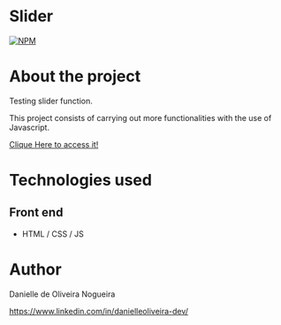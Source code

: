 # Slider 
[![NPM](https://img.shields.io/npm/l/react)](https://github.com/danielleoliveira-dev/slider/blob/main/LICENSE) 

# About the project

Testing slider function.

This project consists of carrying out more functionalities with the use of Javascript.

[Clique Here to access it!](https://danielleoliveira-dev.github.io/slider/)

# Technologies used

## Front end
- HTML / CSS / JS 

# Author

Danielle de Oliveira Nogueira

https://www.linkedin.com/in/danielleoliveira-dev/





